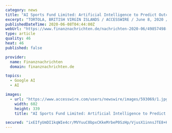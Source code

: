 ```yaml
---
category: news
title: "AI Sports Fund Limited: Artificial Intelligence to Predict Outcome of Football Matches"
excerpt: "TORTOLA, BRITISH VIRGIN ISLANDS / ACCESSWIRE / June 8, 2020 / BVI Tortola sports hedge fund AI Sports targets Asia as its core market and aims to soon having tens of millions of dollars under management."
publishedDateTime: 2020-06-08T04:44:00Z
webUrl: "https://www.finanznachrichten.de/nachrichten-2020-06/49857498-ai-sports-fund-limited-artificial-intelligence-to-predict-outcome-of-football-matches-200.htm"
type: article
quality: 46
heat: 46
published: false

provider:
  name: Finanznachrichten
  domain: finanznachrichten.de

topics:
  - Google AI
  - AI

images:
  - url: "https://www.accesswire.com/users/newswire/images/593069/1.jpg"
    width: 602
    height: 339
    title: "AI Sports Fund Limited: Artificial Intelligence to Predict Outcome of Football Matches"

secured: "ixEIfyUmDI1kqWIe4cr/MVYuuC0bpxCKkeMrbeP0SzHp/VjusX1innsJTE8+KVyiduRoBJw91eTZTMt//znIzbpKVd7ULep4Is46m6QtQANMA1n7gZ0diE7nVMx68LfJp1i/vdc4g90gI3OKe5HnaZMkfFdzjRlDtG0A87yaJMKsoQy5oGmaJLqKeYe/7vj73MwMUpSoTBXcoDSX2oK7BkxFR7jrViQix74xn9WprtzwFxsB69c2NIUogdKNw6H98vrWZm7rdIv6CowqZ0Gqtyh5A+swjcw0aST5GwCVyaEaPDy7fCB7ryJ1OImeHQAhqzsTTZ37I2zu3mCuV8f2UPggBqqadKsGhC78Df6e/cEabFlBFlWpqJVu44dZMZ3aeXq8/QwxTBmQuwPfOwMozgAMQFpaBsCiyrmUC+eBO3A2FMYXTaFnXo3sbqXRPTECpP+5ivRU+oDtwb03Q7l5Fvidj2CQScP0l2BT9rq9HMM=;vimd7UGXkfmgDoxglk7C6Q=="
---
```


